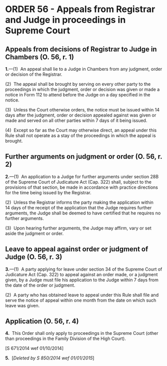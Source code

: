 # ORDER 56 - Appeals from Registrar and Judge in proceedings in Supreme Court

## Appeals from decisions of Registrar to Judge in Chambers (O. 56, r. 1)

**1.**—(1)  An appeal shall lie to a Judge in Chambers from any judgment, order or decision of the Registrar.



(2)  The appeal shall be brought by serving on every other party to the proceedings in which the judgment, order or decision was given or made a notice in Form 112 to attend before the Judge on a day specified in the notice.



(3)  Unless the Court otherwise orders, the notice must be issued within 14 days after the judgment, order or decision appealed against was given or made and served on all other parties within 7 days of it being issued.



(4)  Except so far as the Court may otherwise direct, an appeal under this Rule shall not operate as a stay of the proceedings in which the appeal is brought.

## Further arguments on judgment or order (O. 56, r. 2)

**2.**—(1)  An application to a Judge for further arguments under section 28B of the Supreme Court of Judicature Act (Cap. 322) shall, subject to the provisions of that section, be made in accordance with practice directions for the time being issued by the Registrar.



(2)  Unless the Registrar informs the party making the application within 14 days of the receipt of the application that the Judge requires further arguments, the Judge shall be deemed to have certified that he requires no further arguments.



(3)  Upon hearing further arguments, the Judge may affirm, vary or set aside the judgment or order.

## Leave to appeal against order or judgment of Judge (O. 56, r. 3)

**3.**—(1)  A party applying for leave under section 34 of the Supreme Court of Judicature Act (Cap. 322) to appeal against an order made, or a judgment given, by a Judge must file his application to the Judge within 7 days from the date of the order or judgment.



(2)  A party who has obtained leave to appeal under this Rule shall file and serve the notice of appeal within one month from the date on which such leave was given.

## Application (O. 56, r. 4)

**4.**  This Order shall only apply to proceedings in the Supreme Court (other than proceedings in the Family Division of the High Court).

<div class="amendNote">[S 671/2014 wef 01/10/2014]</div>

**5.**  \[_Deleted by S 850/2014 wef 01/01/2015_\]
